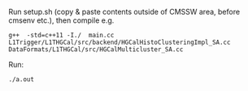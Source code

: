 Run setup.sh (copy & paste contents outside of CMSSW area, before cmsenv etc.), then compile e.g.
```
g++  -std=c++11 -I./  main.cc L1Trigger/L1THGCal/src/backend/HGCalHistoClusteringImpl_SA.cc DataFormats/L1THGCal/src/HGCalMulticluster_SA.cc
```
Run:
```
./a.out
```
